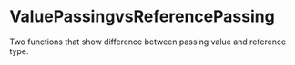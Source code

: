# ValuePassingvsReferencePassing
Two functions that show difference between passing value and reference type.
